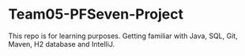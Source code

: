 # Team05-PFSeven-Project
This repo is for learning purposes. Getting familiar with Java, SQL, Git, Maven, H2 database and IntelliJ.
